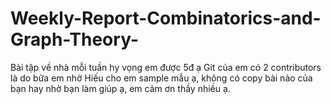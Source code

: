 # Weekly-Report-Combinatorics-and-Graph-Theory-
Bài tập về nhà mỗi tuần
hy vọng em được 5đ ạ
Git của em có 2 contributors là do bữa em nhờ Hiếu cho em sample mẫu ạ, không có copy bài nào của bạn hay nhờ bạn làm giúp ạ, em cảm ơn thầy nhiều ạ.
